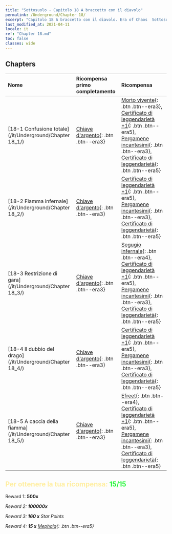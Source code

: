 ```yaml
---
title: "Sottosuolo - Capitolo 18 A braccetto con il diavolo"
permalink: /Underground/Chapter 18/
excerpt: "Capitolo 18 A braccetto con il diavolo. Era of Chaos  Sottosuolo - Capitolo 18. A braccetto con il diavolo"
last_modified_at: 2021-04-11
locale: it
ref: "Chapter 18.md"
toc: false
classes: wide
---
```


## Chapters

  | Nome |  Ricompensa primo completamento | Ricompensa |
  |:------------|:------------|:------------| 
  | [18-1 Confusione totale](/it/Underground/Chapter 18_1/) | [Chiave d'argento](/it/Items/con_693/){: .btn .btn--era3} | [Morto vivente](/it/Items/unt_209/){: .btn .btn--era3}, [Certificato di leggendarietà +1](/it/Items/mat_74/){: .btn .btn--era5}, [Pergamene incantesimi](/it/Items/con_694/){: .btn .btn--era3}, [Certificato di leggendarietà](/it/Items/mat_67/){: .btn .btn--era5} |
  | [18-2 Fiamma infernale](/it/Underground/Chapter 18_2/) | [Chiave d'argento](/it/Items/con_693/){: .btn .btn--era3} | [Certificato di leggendarietà +1](/it/Items/mat_74/){: .btn .btn--era5}, [Pergamene incantesimi](/it/Items/con_694/){: .btn .btn--era3}, [Certificato di leggendarietà](/it/Items/mat_67/){: .btn .btn--era5} |
  | [18-3 Restrizione di gara](/it/Underground/Chapter 18_3/) | [Chiave d'argento](/it/Items/con_693/){: .btn .btn--era3} | [Segugio infernale](/it/Items/unt_228/){: .btn .btn--era4}, [Certificato di leggendarietà +1](/it/Items/mat_74/){: .btn .btn--era5}, [Pergamene incantesimi](/it/Items/con_694/){: .btn .btn--era3}, [Certificato di leggendarietà](/it/Items/mat_67/){: .btn .btn--era5} |
  | [18-4 Il dubbio del drago](/it/Underground/Chapter 18_4/) | [Chiave d'argento](/it/Items/con_693/){: .btn .btn--era3} | [Certificato di leggendarietà +1](/it/Items/mat_74/){: .btn .btn--era5}, [Pergamene incantesimi](/it/Items/con_694/){: .btn .btn--era3}, [Certificato di leggendarietà](/it/Items/mat_67/){: .btn .btn--era5} |
  | [18-5 A caccia della fiamma](/it/Underground/Chapter 18_5/) | [Chiave d'argento](/it/Items/con_693/){: .btn .btn--era3} | [Efreet](/it/Items/unt_231/){: .btn .btn--era4}, [Certificato di leggendarietà +1](/it/Items/mat_74/){: .btn .btn--era5}, [Pergamene incantesimi](/it/Items/con_694/){: .btn .btn--era3}, [Certificato di leggendarietà](/it/Items/mat_67/){: .btn .btn--era5} |


## <span style="color: #ffeea0">Per ottenere la tua ricompensa: </span><span style="color: #27f73a">15/15</span>

 Reward 1:  **500x** <i class="fas fa-gem"/>

 Reward 2:  **100000x** <i class="fas fa-coins"/>

 Reward 3: **160 x** Star Points

 Reward 4: **15 x** [Mephala](/it/Items/her_367/){: .btn .btn--era5}


